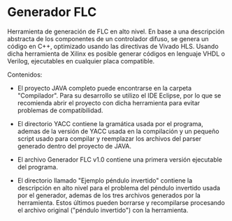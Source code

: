 # Generador FLC

Herramienta de generación de FLC en alto nivel. En base a una descripción abstracta de los componentes de un controlador difuso, se genera un código en C++, optimizado 
usando las directivas de Vivado HLS. Usando dicha herramienta de Xilinx es posible generar códigos en lenguaje VHDL o Verilog, ejecutables en cualquier placa compatible.

Contenidos:
- El proyecto JAVA completo puede encontrarse en la carpeta "Compilador". Para su desarrollo se utilizo el IDE Eclipse, por lo que se recomienda abrir el proyecto con 
dicha herramienta para evitar problemas de compatibilidad.

- El directorio YACC contiene la gramática usada por el programa, ademas de la versión de YACC usada en la compilación y un pequeño script usado para compilar y reemplazar 
los archivos del parser generado dentro del proyecto de JAVA.

- El archivo Generador FLC v1.0 contiene una primera versión ejecutable del programa.

- El directorio llamado "Ejemplo péndulo invertido" contiene la descripción en alto nivel para el problema del péndulo invertido usada por el generador, ademas de los tres
archivos generados por la herramienta. Estos últimos pueden borrarse y recompilarse procesando el archivo original ("péndulo invertido") con la herramienta.

